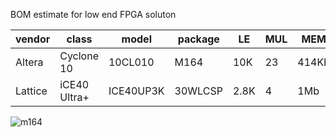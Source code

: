 BOM estimate for low end FPGA soluton


| vendor  | class        | model     | package | LE   | MUL | MEM   | $  | URL | DataSheet |
|---------|--------------|-----------|---------|------|-----|-------|----|-----|-----------|
| Altera  | Cyclone 10   | 10CL010   | M164    | 10K  | 23  | 414Kb | 10 | [digikey](https://www.digikey.com/short/30r2d5) | [intel](https://www.altera.com/content/dam/altera-www/global/en_US/pdfs/literature/hb/cyclone-10/c10lp-51003.pdf)
| Lattice | iCE40 Ultra+ | ICE40UP3K | 30WLCSP | 2.8K | 4   | 1Mb   | 5  | [digikey](https://www.digikey.com/short/30r20j) |


![m164](https://rawgit.com/drom/fpga-low-end/master/m164.svg)

